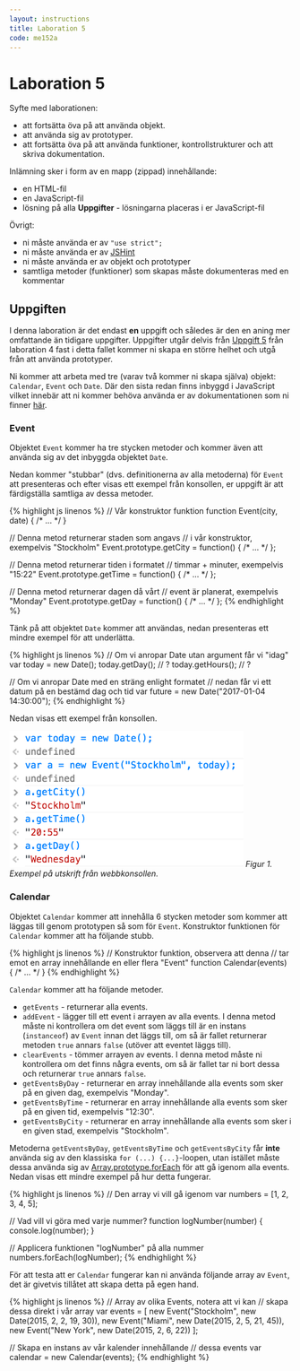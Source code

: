 ```yaml
---
layout: instructions
title: Laboration 5
code: me152a
---
```


# Laboration 5

Syfte med laborationen:

* att fortsätta öva på att använda objekt.
* att använda sig av prototyper.
* att fortsätta öva på att använda funktioner, kontrollstrukturer och att skriva dokumentation.

Inlämning sker i form av en mapp (zippad) innehållande:

* en HTML-fil
* en JavaScript-fil
* lösning på alla __Uppgifter__ - lösningarna placeras i er JavaScript-fil

Övrigt:

* ni måste använda er av `"use strict";`
* ni måste använda er av [JSHint](http://jshint.com)
* ni måste använda er av objekt och prototyper
* samtliga metoder (funktioner) som skapas måste dokumenteras med en kommentar

## Uppgiften

I denna laboration är det endast __en__ uppgift och således är den en aning mer omfattande än tidigare uppgifter. Uppgifter utgår delvis från [Uppgift 5](http://mah-webb.github.io/courses/me152a/exercises/E04.html#uppgift-5) från laboration 4 fast i detta fallet kommer ni skapa en större helhet och utgå från att använda prototyper.

Ni kommer att arbeta med tre (varav två kommer ni skapa själva) objekt: `Calendar`, `Event` och `Date`. Där den sista redan finns inbyggd i JavaScript vilket innebär att ni kommer behöva använda er av dokumentationen som ni finner [här](https://developer.mozilla.org/en-US/docs/Web/JavaScript/Reference/Global_Objects/Date). 

### Event

Objektet `Event` kommer ha tre stycken metoder och kommer även att använda sig av det inbyggda objektet `Date`.

Nedan kommer "stubbar" (dvs. definitionerna av alla metoderna) för `Event` att presenteras och efter visas ett exempel från konsollen, er uppgift är att färdigställa samtliga av dessa metoder.

{% highlight js linenos %}
// Vår konstruktor funktion
function Event(city, date) {
    /* ... */
}

// Denna metod returnerar staden som angavs
// i vår konstruktor, exempelvis "Stockholm"
Event.prototype.getCity = function() {
    /* ... */
};

// Denna metod returnerar tiden i formatet
// timmar + minuter, exempelvis "15:22"
Event.prototype.getTime = function() {
    /* ... */
};

// Denna metod returnerar dagen då vårt
// event är planerat, exempelvis "Monday"
Event.prototype.getDay = function() {
    /* ... */
};
{% endhighlight %}

Tänk på att objektet `Date` kommer att användas, nedan presenteras ett mindre exempel för att underlätta.

{% highlight js linenos %}
// Om vi anropar Date utan argument får vi "idag"
var today = new Date();
today.getDay(); // ?
today.getHours(); // ?

// Om vi anropar Date med en sträng enlight formatet
// nedan får vi ett datum på en bestämd dag och tid
var future = new Date("2017-01-04 14:30:00");
{% endhighlight %}

Nedan visas ett exempel från konsollen.

![Exempel utskrift nr. 1](images/e06_example_1.png) _Figur 1. Exempel på utskrift från webbkonsollen._

### Calendar

Objektet `Calendar` kommer att innehålla 6 stycken metoder som kommer att läggas till genom prototypen så som för `Event`. Konstruktor funktionen för `Calendar` kommer att ha följande stubb.

{% highlight js linenos %}
// Konstruktor funktion, observera att denna
// tar emot en array innehållande en eller flera "Event"
function Calendar(events) {
    /* ... */
}
{% endhighlight %}

`Calendar` kommer att ha följande metoder.

* `getEvents` - returnerar alla events.
* `addEvent` - lägger till ett event i arrayen av alla events. I denna metod måste ni kontrollera om det event som läggs till är en instans (`instanceof`) av `Event` innan det läggs till, om så är fallet returnerar metoden `true` annars `false` (utöver att eventet läggs till).
* `clearEvents` - tömmer arrayen av events. I denna metod måste ni kontrollera om det finns några events, om så är fallet tar ni bort dessa och returnerar `true` annars `false`.
* `getEventsByDay` - returnerar en array innehållande alla events som sker på en given dag, exempelvis "Monday".
* `getEventsByTime` - returnerar en array innehållande alla events som sker på en given tid, exempelvis "12:30".
* `getEventsByCity` - returnerar en array innehållande alla events som sker i en given stad, exempelvis "Stockholm".

Metoderna `getEventsByDay`, `getEventsByTime` och `getEventsByCity` får __inte__ använda sig av den klassiska `for (...) {...}`-loopen, utan istället måste dessa använda sig av [Array.prototype.forEach](https://developer.mozilla.org/en-US/docs/Web/JavaScript/Reference/Global_Objects/Array/forEach) för att gå igenom alla events. Nedan visas ett mindre exempel på hur detta fungerar.

{% highlight js linenos %}
// Den array vi vill gå igenom
var numbers = [1, 2, 3, 4, 5];

// Vad vill vi göra med varje nummer?
function logNumber(number) {
    console.log(number);
}

// Applicera funktionen "logNumber" på alla nummer
numbers.forEach(logNumber);
{% endhighlight %}

För att testa att er `Calendar` fungerar kan ni använda följande array av `Event`, det är givetvis tillåtet att skapa detta på egen hand.

{% highlight js linenos %}
// Array av olika Events, notera att vi kan
// skapa dessa direkt i vår array
var events = [
    new Event("Stockholm", new Date(2015, 2, 2, 19, 30)),
    new Event("Miami", new Date(2015, 2, 5, 21, 45)),
    new Event("New York", new Date(2015, 2, 6, 22))
];

// Skapa en instans av vår kalender innehållande
// dessa events
var calendar = new Calendar(events);
{% endhighlight %}
